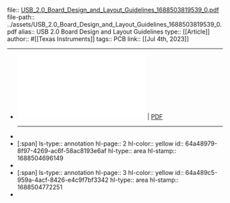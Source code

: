 file:: [USB_2.0_Board_Design_and_Layout_Guidelines_1688503819539_0.pdf](../assets/USB_2.0_Board_Design_and_Layout_Guidelines_1688503819539_0.pdf)
file-path:: ../assets/USB_2.0_Board_Design_and_Layout_Guidelines_1688503819539_0.pdf
alias:: USB 2.0 Board Design and Layout Guidelines
type:: [[Article]]
author:: #[[Texas Instruments]]
tags:: PCB
link:: 
[[Jul 4th, 2023]]
***

- ![Viewer](../assets/USB_2.0_Board_Design_and_Layout_Guidelines_1688503819539_0.pdf) | [PDF](../assets/USB_2.0_Board_Design_and_Layout_Guidelines_1688503819539_0.pdf)
  ***
-
- [:span]
  ls-type:: annotation
  hl-page:: 2
  hl-color:: yellow
  id:: 64a48979-8f97-4269-ac6f-58ac8193e6af
  hl-type:: area
  hl-stamp:: 1688504696149
-
- [:span]
  ls-type:: annotation
  hl-page:: 3
  hl-color:: yellow
  id:: 64a489c5-959a-4acf-8426-e4c9f7bf3342
  hl-type:: area
  hl-stamp:: 1688504772251
-